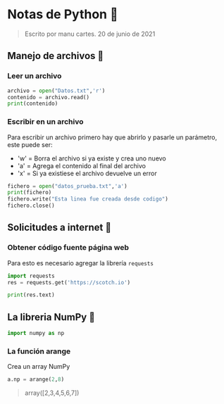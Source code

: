 # Notas de Python 🐍 
> Escrito por manu cartes.
> 20 de junio de 2021 

## Manejo de archivos 📁

### Leer un archivo

```python
archivo = open("Datos.txt",'r')
contenido = archivo.read()
print(contenido)
```

### Escribir en un archivo

Para escribir un archivo primero hay que abrirlo y pasarle un parámetro, este puede ser:

* 'w' = Borra el archivo si ya existe y crea uno nuevo
* 'a' = Agrega el contenido al final del archivo
* 'x' = Si ya existiese el archivo devuelve un error

```python
fichero = open("datos_prueba.txt",'a')
print(fichero)
fichero.write("Esta linea fue creada desde codigo")
fichero.close()
```

## Solicitudes a internet 📡

### Obtener código fuente página web

Para esto es necesario agregar la librería `requests`

```python
import requests
res = requests.get('https://scotch.io')

print(res.text)
```

## La libreria NumPy 🧮

```python
import numpy as np
```

### La función arange

Crea un array NumPy

```python
a.np = arange(2,8)
```

> array([2,3,4,5,6,7])



